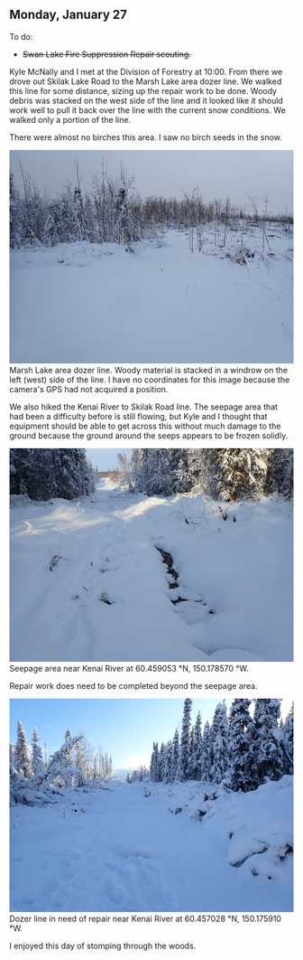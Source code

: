 ## Monday, January 27

To do:

* ~~Swan Lake Fire Suppression Repair scouting.~~

Kyle McNally and I met at the Division of Forestry at 10:00. From there we drove out Skilak Lake Road to the Marsh Lake area dozer line. We walked this line for some distance, sizing up the repair work to be done. Woody debris was stacked on the west side of the line and it looked like it should work well to pull it back over the line with the current snow conditions. We walked only a portion of the line.

There were almost no birches this area. I saw no birch seeds in the snow.

![Marsh Lake area dozer line.](2020-01-27-1154_Marsh_Lake_area_dozer_line.jpg)\
Marsh Lake area dozer line. Woody material is stacked in a windrow on the left (west) side of the line. I have no coordinates for this image because the camera's GPS had not acquired a position.

We also hiked the Kenai River to Skilak Road line. The seepage area that had been a difficulty before is still flowing, but Kyle and I thought that equipment should be able to get across this without much damage to the ground because the ground around the seeps appears to be frozen solidly.

![Seepage area near Kenai River.](2020-01-27-1310_seepage_area.jpg)\
Seepage area near Kenai River at 60.459053 °N, 150.178570 °W.

Repair work does need to be completed beyond the seepage area.

![Dozer line in need of repair near Kenai River.](2020-01-27-1323_Kenai_river_dozer_line.jpg)\
Dozer line in need of repair near Kenai River at 60.457028 °N, 150.175910 °W.

I enjoyed this day of stomping through the woods.

